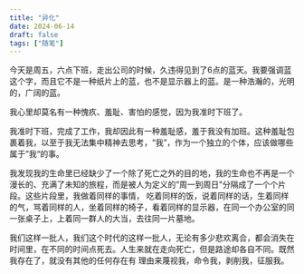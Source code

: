 ```yaml
---
title: "异化"
date: 2024-06-14
draft: false
tags: ["随笔"]
---
```


今天是周五，六点下班，走出公司的时候，久违得见到了6点的蓝天。我要强调蓝这个字，而且它不是一种纸片上的蓝，也不是显示器上的蓝。是一种浩瀚的，光明的，广阔的蓝。

我心里却莫名有一种愧疚、羞耻、害怕的感觉，因为我准时下班了。

我准时下班，完成了工作，我却因此有一种羞耻感，羞于我没有加班。这种羞耻包裹着我，以至于我无法集中精神去思考，“我”，作为一个独立的个体，应该做哪些属于”我“的事。

我发现我的生命里已经缺少了一个除了死亡之外的目的地，我的生命也不再是一个漫长的、充满了未知的旅程，而是被人为定义的”周一到周日"分隔成了一个个片段。这些片段里，我做着同样的事情，
吃着同样的饭，说着同样的话，生着同样的气，骂着同样的人，坐着同样的椅子，看着同样的显示器，在同一个办公室的同一张桌子上，上着同一群人的大当，去往同一片墓地。

我们这样一批人，我们这个时代的这样一批人，无论有多少悲欢离合，都会消失在时间里，在不同的时间点死去。人生来就在走向死亡，但是路途却各自不同。既然我存在了，就没有其他的任何存在有
理由来蔑视我，命令我，剥削我，征服我。



